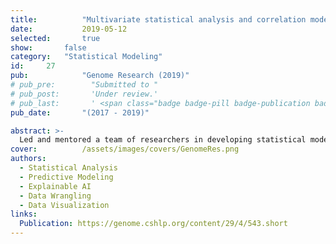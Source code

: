 ```yaml
---
title:          "Multivariate statistical analysis and correlation modeling for predictive insights in gene regulation"
date:           2019-05-12
selected:       true
show:		false
category:	"Statistical Modeling"
id:		27
pub:            "Genome Research (2019)"
# pub_pre:        "Submitted to "
# pub_post:       'Under review.'
# pub_last:       ' <span class="badge badge-pill badge-publication badge-success">Spotlight</span>'
pub_date:       "(2017 - 2019)"

abstract: >-
  Led and mentored a team of researchers in developing statistical models to analyze the correlation patterns between  different biomarker variables. Increased 18.2% of prediction accuracy and identified key indicators influencing outcomes.
cover:          /assets/images/covers/GenomeRes.png
authors:
  - Statistical Analysis
  - Predictive Modeling
  - Explainable AI
  - Data Wrangling
  - Data Visualization
links:
  Publication: https://genome.cshlp.org/content/29/4/543.short
---
```

